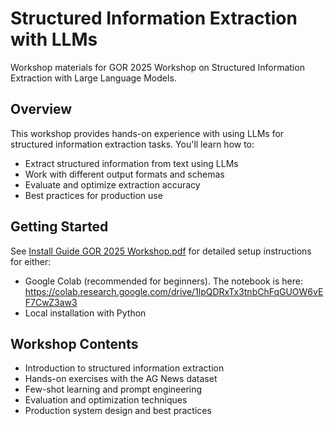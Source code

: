 # Structured Information Extraction with LLMs

Workshop materials for GOR 2025 Workshop on Structured Information Extraction with Large Language Models.

## Overview

This workshop provides hands-on experience with using LLMs for structured information extraction tasks. You'll learn how to:

- Extract structured information from text using LLMs
- Work with different output formats and schemas
- Evaluate and optimize extraction accuracy
- Best practices for production use

## Getting Started

See [Install Guide GOR 2025 Workshop.pdf](Install-Guide-GOR-2025-Workshop.pdf) for detailed setup instructions for either:

- Google Colab (recommended for beginners). The notebook is here: <https://colab.research.google.com/drive/1lpQDRxTx3tnbChFqGUOW6vEF7CwZ3aw3>
- Local installation with Python

## Workshop Contents

- Introduction to structured information extraction
- Hands-on exercises with the AG News dataset
- Few-shot learning and prompt engineering
- Evaluation and optimization techniques
- Production system design and best practices

